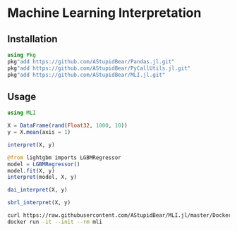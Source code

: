 # Machine Learning Interpretation

## Installation

```julia
using Pkg
pkg"add https://github.com/AStupidBear/Pandas.jl.git"
pkg"add https://github.com/AStupidBear/PyCallUtils.jl.git"
pkg"add https://github.com/AStupidBear/MLI.jl.git"
```

## Usage

```julia
using MLI
```

```julia
X = DataFrame(rand(Float32, 1000, 10))
y = X.mean(axis = 1)
```

```julia
interpret(X, y)
```

```julia
@from lightgbm imports LGBMRegressor
model = LGBMRegressor()
model.fit(X, y)
interpret(model, X, y)
```

```julia
dai_interpret(X, y)
```

```julia
sbrl_interpret(X, y)
```

```bash
curl https://raw.githubusercontent.com/AStupidBear/MLI.jl/master/Dockerfile | docker build -t mli -
docker run -it --init --rm mli
```
